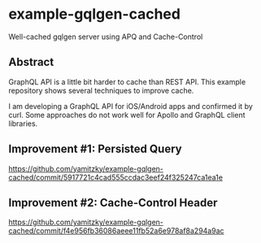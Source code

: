 # example-gqlgen-cached

Well-cached gqlgen server using APQ and Cache-Control

## Abstract

GraphQL API is a little bit harder to cache than REST API. This example repository shows several techniques to improve cache.

I am developing a GraphQL API for iOS/Android apps and confirmed it by curl. Some approaches do not work well for Apollo and GraphQL client libraries.

## Improvement #1: Persisted Query

https://github.com/yamitzky/example-gqlgen-cached/commit/5917721c4cad555ccdac3eef24f325247ca1ea1e

## Improvement #2: Cache-Control Header

https://github.com/yamitzky/example-gqlgen-cached/commit/f4e956fb36086aeee11fb52a6e978af8a294a9ac
